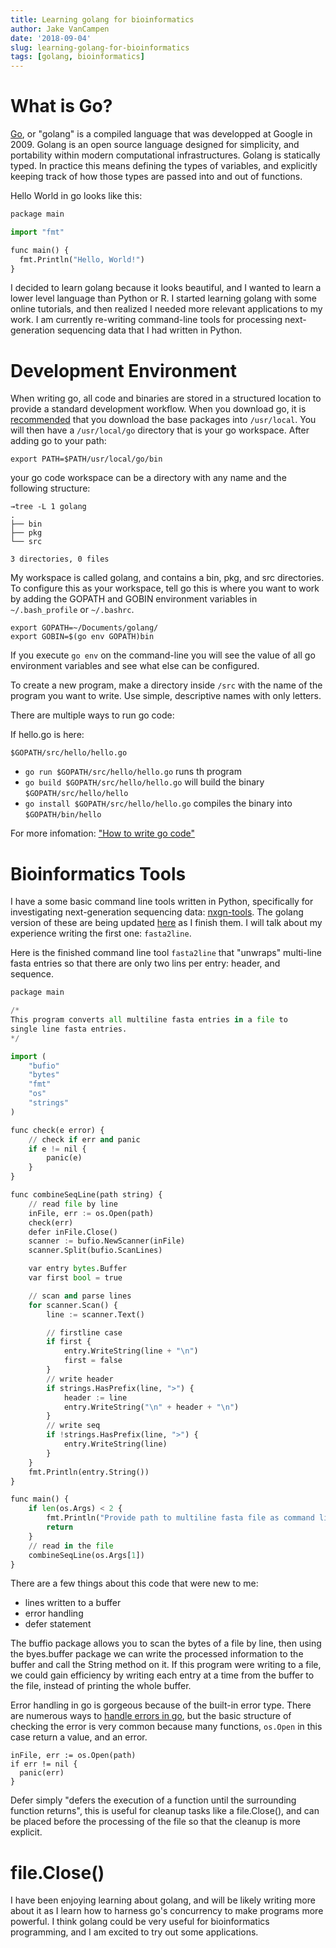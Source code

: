 ```yaml
---
title: Learning golang for bioinformatics
author: Jake VanCampen
date: '2018-09-04'
slug: learning-golang-for-bioinformatics
tags: [golang, bioinformatics]
---
```


# What is Go? 

[Go](https://golang.org/), or "golang" is a compiled language that was developped at Google in 2009. Golang is an open source language designed for simplicity, and portability within modern computational infrastructures. Golang is statically typed. In practice this means defining the types of variables, and explicitly keeping track of how those types are passed into and out of functions.

Hello World in go looks like this: 

```python
package main

import "fmt"

func main() {
  fmt.Println("Hello, World!")
}
```

I decided to learn golang because it looks beautiful, and I wanted to learn a lower level language than Python or R. I started learning golang with some online tutorials, and then realized I needed more relevant applications to my work. I am currently re-writing command-line tools for processing next-generation sequencing data that I had written in Python. 

# Development Environment

When writing go, all code and binaries are stored in a structured location to provide a standard development workflow. When you download go, it is [recommended](https://golang.org/doc/install) that you download the base packages into `/usr/local`. You will then have a `/usr/local/go` directory that is your go workspace. After adding go to your path:

`export PATH=$PATH/usr/local/go/bin` 

your go code workspace can be a directory with any name and the following structure: 

```
→tree -L 1 golang
.
├── bin
├── pkg
└── src

3 directories, 0 files
```

My workspace is called golang, and contains a bin, pkg, and src directories. To configure this as your workspace, tell go this is where you want to work by adding the GOPATH and GOBIN environment variables in `~/.bash_profile` or `~/.bashrc`.

```
export GOPATH=~/Documents/golang/
export GOBIN=$(go env GOPATH)bin
```

If you execute `go env` on the command-line you will see the value of all go environment variables and see what else can be configured. 

To create a new program, make a directory inside `/src` with the name of the program you want to write. Use simple, descriptive names with only letters. 

There are multiple ways to run go code:

If hello.go is here:

`$GOPATH/src/hello/hello.go`

 - `go run $GOPATH/src/hello/hello.go` runs th program 
 - `go build $GOPATH/src/hello/hello.go` will build the binary `$GOPATH/src/hello/hello` 
 - `go install $GOPATH/src/hello/hello.go` compiles the binary into `$GOPATH/bin/hello` 

For more infomation: ["How to write go code"](https://golang.org/doc/code.html)

# Bioinformatics Tools

I have a some basic command line tools written in Python, specifically for investigating next-generation sequencing data: [nxgn-tools](https://github.com/jakevc/nxgn-tools). The golang version of these are being updated [here](https://github.com/jakevc/nxgnTools) as I finish them. I will talk about my experience writing the first one: `fasta2line`. 

Here is the finished command line tool `fasta2line` that "unwraps" multi-line fasta entries so that there are only two lins per entry: header, and sequence.

```python
package main

/*
This program converts all multiline fasta entries in a file to
single line fasta entries.
*/

import (
	"bufio"
	"bytes"
	"fmt"
	"os"
	"strings"
)

func check(e error) {
	// check if err and panic
	if e != nil {
		panic(e)
	}
}

func combineSeqLine(path string) {
	// read file by line
	inFile, err := os.Open(path)
	check(err)
	defer inFile.Close()
	scanner := bufio.NewScanner(inFile)
	scanner.Split(bufio.ScanLines)

	var entry bytes.Buffer
	var first bool = true

	// scan and parse lines
	for scanner.Scan() {
		line := scanner.Text()

		// firstline case
		if first {
			entry.WriteString(line + "\n")
			first = false
		}
		// write header
		if strings.HasPrefix(line, ">") {
			header := line
			entry.WriteString("\n" + header + "\n")
		}
		// write seq
		if !strings.HasPrefix(line, ">") {
			entry.WriteString(line)
		}
	}
	fmt.Println(entry.String())
}

func main() {
	if len(os.Args) < 2 {
		fmt.Println("Provide path to multiline fasta file as command line argument")
		return
	}
	// read in the file
	combineSeqLine(os.Args[1])
}
```

There are a few things about this code that were new to me: 

  - lines written to a buffer
  - error handling
  - defer statement 
  
  
The buffio package allows you to scan the bytes of a file by line, then using the byes.buffer package we can write the processed information to the buffer and call the String method on it. If this program were writing to a file, we could gain efficiency by writing each entry at a time from the buffer to the file, instead of printing the whole buffer. 

Error handling in go is gorgeous because of the built-in error type. There are numerous ways to [handle errors in go](https://blog.golang.org/error-handling-and-go), but the basic structure of checking the error is very common because many functions, `os.Open` in this case return a value, and an error. 

```
inFile, err := os.Open(path)
if err != nil {
  panic(err)
}
```
  
Defer simply "defers the execution of a function until the surrounding function returns", this is useful for cleanup tasks like a file.Close(), and can be placed before the processing of the file so that the cleanup is more explicit.

# file.Close()

I have been enjoying learning about golang, and will be likely writing more about it as I learn how to harness go's concurrency to make programs more powerful. I think golang could be very useful for bioinformatics programming, and I am excited to try out some applications.
